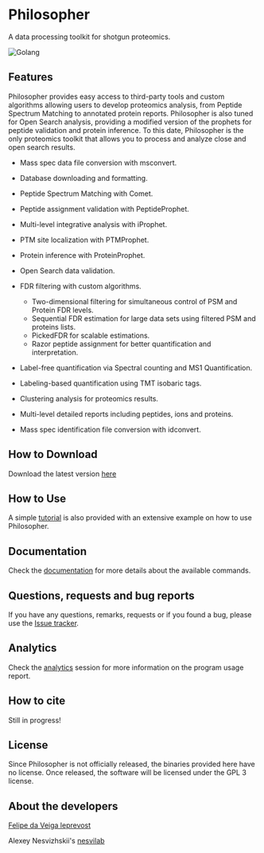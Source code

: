 # Philosopher
A data processing toolkit for shotgun proteomics.

![Golang](https://img.shields.io/badge/Go-1.11.2-blue.svg)

## Features
Philosopher provides easy access to third-party tools and custom algorithms allowing users to develop proteomics analysis, from Peptide Spectrum Matching to annotated protein reports. Philosopher is also tuned for Open Search analysis, providing a modified version of the prophets for peptide validation and protein inference. To this date, Philosopher is the only proteomics toolkit that allows you to process and analyze close and open search results.

- Mass spec data file conversion with msconvert.

- Database downloading and formatting.

- Peptide Spectrum Matching with Comet.

- Peptide assignment validation with PeptideProphet.

- Multi-level integrative analysis with iProphet.

- PTM site localization with PTMProphet.

- Protein inference with ProteinProphet.

- Open Search data validation.

- FDR filtering with custom algorithms.

  - Two-dimensional filtering for simultaneous control of PSM and Protein FDR levels.
  - Sequential FDR estimation for large data sets using filtered PSM and proteins lists.
  - PickedFDR for scalable estimations.
  - Razor peptide assignment for better quantification and interpretation.
  

- Label-free quantification via Spectral counting and MS1 Quantification.

- Labeling-based quantification using TMT isobaric tags.

- Clustering analysis for proteomics results.

- Multi-level detailed reports including peptides, ions and proteins.

- Mass spec identification file conversion with idconvert.


## How to Download
Download the latest version [here](https://github.com/Nesvilab/philosopher/releases/latest)


## How to Use
A simple [tutorial](tutorial.md) is also provided with an extensive example on how to use Philosopher.


## Documentation
Check the [documentation](documentation.md) for more details about the available commands.


## Questions, requests and bug reports
If you have any questions, remarks, requests or if you found a bug, please use the [Issue tracker](https://github.com/Nesvilab/philosopher/issues).


## Analytics
Check the [analytics](analytics.md) session for more information on the program usage report.


## How to cite
Still in progress!


## License
Since Philosopher is not officially released, the binaries provided here have no license. Once released, the software will be licensed under the GPL 3 license.


## About the developers
[Felipe da Veiga leprevost](http://www.leprevost.com.br)

Alexey Nesvizhskii's [nesvilab](http://www.nesvilab.org/)
